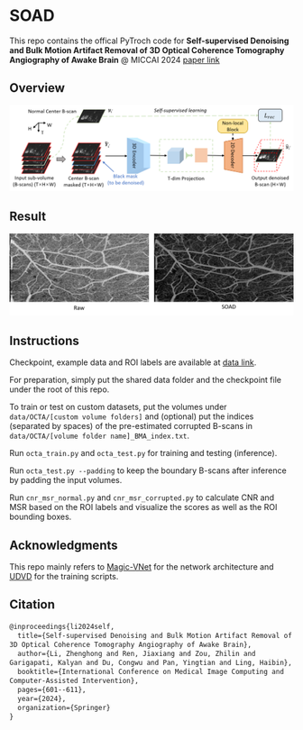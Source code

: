 # SOAD

This repo contains the offical PyTroch code for **Self-supervised Denoising and Bulk Motion Artifact Removal of 3D Optical Coherence Tomography Angiography of Awake Brain** @ MICCAI 2024 [paper link](https://papers.miccai.org/miccai-2024/paper/0736_paper.pdf)

## Overview
<img title="Overview" alt="Overview" src="figures/pipeline.png">

## Result
<img title="Result" alt="Result" src="figures/result.png">

## Instructions

Checkpoint, example data and ROI labels are available at [data link](https://drive.google.com/drive/folders/1DhTWe1PzyWxY3p6A0ZCokx7ilZk2UTm5?usp=sharing). 

For preparation, simply put the shared data folder and the checkpoint file under the root of this repo.

To train or test on custom datasets, put the volumes under `data/OCTA/[custom volume folders]` and (optional) put the indices (separated by spaces) of the pre-estimated corrupted B-scans in `data/OCTA/[volume folder name]_BMA_index.txt`.

Run `octa_train.py` and `octa_test.py` for training and testing (inference). 

Run `octa_test.py --padding` to keep the boundary B-scans after inference by padding the input volumes.

Run `cnr_msr_normal.py` and `cnr_msr_corrupted.py` to calculate CNR and MSR based on the ROI labels and visualize the scores as well as the ROI bounding boxes.

## Acknowledgments

This repo mainly refers to [Magic-VNet](https://github.com/Hsuxu/Magic-VNet) for the network architecture and [UDVD](https://github.com/sreyas-mohan/udvd) for the training scripts.

## Citation

```
@inproceedings{li2024self,
  title={Self-supervised Denoising and Bulk Motion Artifact Removal of 3D Optical Coherence Tomography Angiography of Awake Brain},
  author={Li, Zhenghong and Ren, Jiaxiang and Zou, Zhilin and Garigapati, Kalyan and Du, Congwu and Pan, Yingtian and Ling, Haibin},
  booktitle={International Conference on Medical Image Computing and Computer-Assisted Intervention},
  pages={601--611},
  year={2024},
  organization={Springer}
}
```